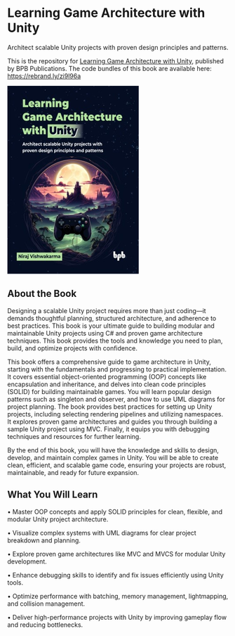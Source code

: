 # Learning Game Architecture with Unity

Architect scalable Unity projects with proven design principles and patterns.

This is the repository for [Learning Game Architecture with Unity](https://bpbonline.com/products/learning-game-architecture-with-unity?variant=44563823526088), published by BPB Publications. 
The code bundles of this book are available here: https://rebrand.ly/zi9l96a

<img src="9789365898415.jpg">

## About the Book
Designing a scalable Unity project requires more than just coding—it demands thoughtful planning, structured architecture, and adherence to best practices. This book is your ultimate guide to building modular and maintainable Unity projects using C# and proven game architecture techniques. This book provides the tools and knowledge you need to plan, build, and optimize projects with confidence.

This book offers a comprehensive guide to game architecture in Unity, starting with the fundamentals and progressing to practical implementation. It covers essential object-oriented programming (OOP) concepts like encapsulation and inheritance, and delves into clean code principles (SOLID) for building maintainable games. You will learn popular design patterns such as singleton and observer, and how to use UML diagrams for project planning. The book provides best practices for setting up Unity projects, including selecting rendering pipelines and utilizing namespaces. It explores proven game architectures and guides you through building a sample Unity project using MVC. Finally, it equips you with debugging techniques and resources for further learning.

By the end of this book, you will have the knowledge and skills to design, develop, and maintain complex games in Unity. You will be able to create clean, efficient, and scalable game code, ensuring your projects are robust, maintainable, and ready for future expansion.

## What You Will Learn
• Master OOP concepts and apply SOLID principles for clean, flexible, and modular Unity project architecture.

• Visualize complex systems with UML diagrams for clear project breakdown and planning.

• Explore proven game architectures like MVC and MVCS for modular Unity development.

• Enhance debugging skills to identify and fix issues efficiently using Unity tools.

• Optimize performance with batching, memory management, lightmapping, and collision management.

• Deliver high-performance projects with Unity by improving gameplay flow and reducing bottlenecks.
